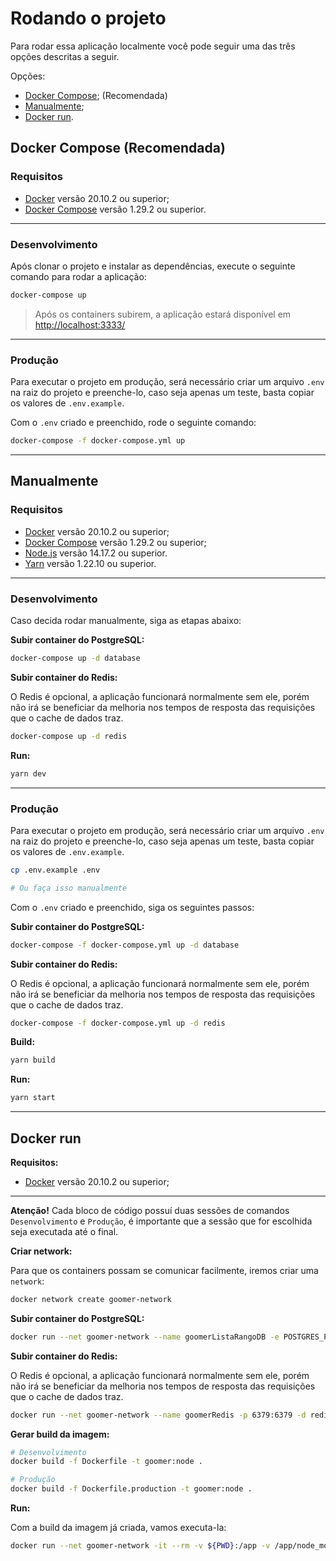 # Rodando o projeto

Para rodar essa aplicação localmente você pode seguir uma das três opções descritas a seguir.

Opções:

- [Docker Compose](#docker-compose-recomendada); (Recomendada)
- [Manualmente](#manualmente);
- [Docker run](#docker-run).

## **Docker Compose (Recomendada)**

### **Requisitos**

- [Docker](https://docs.docker.com/engine/install/) versão 20.10.2 ou superior;
- [Docker Compose](https://docs.docker.com/compose/install/) versão 1.29.2 ou superior.

---

### **Desenvolvimento**

Após clonar o projeto e instalar as dependências, execute o seguinte comando para rodar a aplicação:

```sh
docker-compose up
```

> Após os containers subirem, a aplicação estará disponível em [http://localhost:3333/](http://localhost:3333/)

---

### **Produção**

Para executar o projeto em produção, será necessário criar um arquivo ``.env`` na raiz do projeto e preenche-lo, caso seja apenas um teste, basta copiar os valores de ``.env.example``.

Com o ``.env`` criado e preenchido, rode o seguinte comando:

```sh
docker-compose -f docker-compose.yml up
```

---

## **Manualmente**

### **Requisitos**

- [Docker](https://docs.docker.com/engine/install/) versão 20.10.2 ou superior;
- [Docker Compose](https://docs.docker.com/compose/install/) versão 1.29.2 ou superior;
- [Node.js](https://nodejs.org/) versão 14.17.2 ou superior.
- [Yarn](https://yarnpkg.com/) versão 1.22.10 ou superior.

---

### **Desenvolvimento**

Caso decida rodar manualmente, siga as etapas abaixo:

**Subir container do PostgreSQL:**

```sh
docker-compose up -d database
```

**Subir container do Redis:**

O Redis é opcional, a aplicação funcionará normalmente sem ele, porém não irá se beneficiar da melhoria nos tempos de resposta das requisições que o cache de dados traz.

```sh
docker-compose up -d redis
```

**Run:**

```sh
yarn dev
```

---

### **Produção**

Para executar o projeto em produção, será necessário criar um arquivo ``.env`` na raiz do projeto e preenche-lo, caso seja apenas um teste, basta copiar os valores de ``.env.example``.

```sh
cp .env.example .env

# Ou faça isso manualmente
```

Com o ``.env`` criado e preenchido, siga os seguintes passos:

**Subir container do PostgreSQL:**

```sh
docker-compose -f docker-compose.yml up -d database
```

**Subir container do Redis:**

O Redis é opcional, a aplicação funcionará normalmente sem ele, porém não irá se beneficiar da melhoria nos tempos de resposta das requisições que o cache de dados traz.

```sh
docker-compose -f docker-compose.yml up -d redis
```

**Build:**

```sh
yarn build
```

**Run:**

```sh
yarn start
```

---

## **Docker run**

**Requisitos:**

- [Docker](https://docs.docker.com/engine/install/) versão 20.10.2 ou superior;

---

**Atenção!** Cada bloco de código possuí duas sessões de comandos ``Desenvolvimento`` e ``Produção``, é importante que a sessão que for escolhida seja executada até o final.

**Criar network:**

Para que os containers possam se comunicar facilmente, iremos criar uma ``network``:

```sh
docker network create goomer-network
```

**Subir container do PostgreSQL:**

```sh
docker run --net goomer-network --name goomerListaRangoDB -e POSTGRES_PASSWORD=postgres -e POSTGRES_DB=goomer_lista_rango -p 5432:5432 -v ${PWD}/src/shared/infra/databases/postgreSQL/init.sql:/docker-entrypoint-initdb.d/init.sql -d postgres
```

**Subir container do Redis:**

O Redis é opcional, a aplicação funcionará normalmente sem ele, porém não irá se beneficiar da melhoria nos tempos de resposta das requisições que o cache de dados traz.

```sh
docker run --net goomer-network --name goomerRedis -p 6379:6379 -d redis:alpine
```

**Gerar build da imagem:**

```sh
# Desenvolvimento
docker build -f Dockerfile -t goomer:node .

# Produção
docker build -f Dockerfile.production -t goomer:node .
```

**Run:**

Com a build da imagem já criada, vamos executa-la:

```sh
docker run --net goomer-network -it --rm -v ${PWD}:/app -v /app/node_modules -p 3333:3333 -e REDIS_HOST=goomerRedis -e POSTGRESQL_HOST=goomerListaRangoDB goomer:node
```
